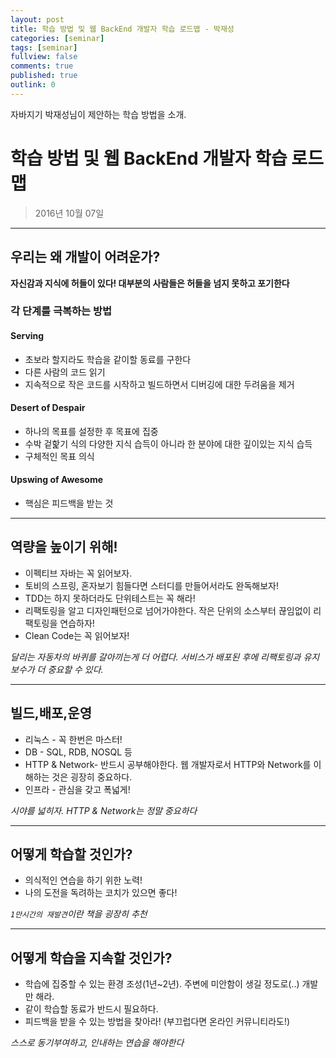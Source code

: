 ```yaml
---
layout: post
title: 학습 방법 및 웹 BackEnd 개발자 학습 로드맵 - 박재성
categories: [seminar]
tags: [seminar]
fullview: false
comments: true
published: true
outlink: 0
---
```


 자바지기 박재성님이 제안하는 학습 방법을 소개.

# **학습 방법 및 웹 BackEnd 개발자 학습 로드맵**

>2016년 10월 07일
---

## **우리는 왜 개발이 어려운가?**

**자신감과 지식에 허들이 있다! 대부분의 사람들은 허들을 넘지 못하고 포기한다**

### 각 단계를 극복하는 방법

#### Serving

* 초보라 할지라도 학습을 같이할 동료를 구한다
* 다른 사람의 코드 읽기
* 지속적으로 작은 코드를 시작하고 빌드하면서 디버깅에 대한 두려움을 제거

#### Desert of Despair

* 하나의 목표를 설정한 후 목표에 집중
* 수박 겉핥기 식의 다양한 지식 습득이 아니라 한 분야에 대한 깊이있는 지식 습득
* 구체적인 목표 의식

#### Upswing of Awesome

* 핵심은 피드백을 받는 것

---

## **역량을 높이기 위해!**

* 이펙티브 자바는 꼭 읽어보자.
* 토비의 스프링, 혼자보기 힘들다면 스터디를 만들어서라도 완독해보자!
* TDD는 하지 못하더라도 단위테스트는 꼭 해라!
* 리팩토링을 알고 디자인패턴으로 넘어가야한다. 작은 단위의 소스부터 끊임없이 리팩토링을 연습하자!
* Clean Code는 꼭 읽어보자!

_달리는 자동차의 바퀴를 갈아끼는게 더 어렵다. 서비스가 배포된 후에 리팩토링과 유지보수가 더 중요할 수 있다._

---

## **빌드,배포,운영**

* 리눅스 - 꼭 한번은 마스터!
* DB - SQL, RDB, NOSQL 등
* HTTP & Network- 반드시 공부해야한다. 웹 개발자로서 HTTP와 Network를 이해하는 것은 굉장히 중요하다.
* 인프라 - 관심을 갖고 폭넓게!

_시야를 넓히자. HTTP & Network는 정말 중요하다_

---

## 어떻게 학습할 것인가?

* 의식적인 연습을 하기 위한 노력!
* 나의 도전을 독려하는 코치가 있으면 좋다!

_`1만시간의 재발견`이란 책을 굉장히 추천_

---

## 어떻게 학습을 지속할 것인가?

* 학습에 집중할 수 있는 환경 조성(1년~2년). 주변에 미안함이 생길 정도로(..) 개발만 해라.
* 같이 학습할 동료가 반드시 필요하다.
* 피드백을 받을 수 있는 방법을 찾아라! (부끄럽다면 온라인 커뮤니티라도!)

_스스로 동기부여하고, 인내하는 연습을 해야한다_